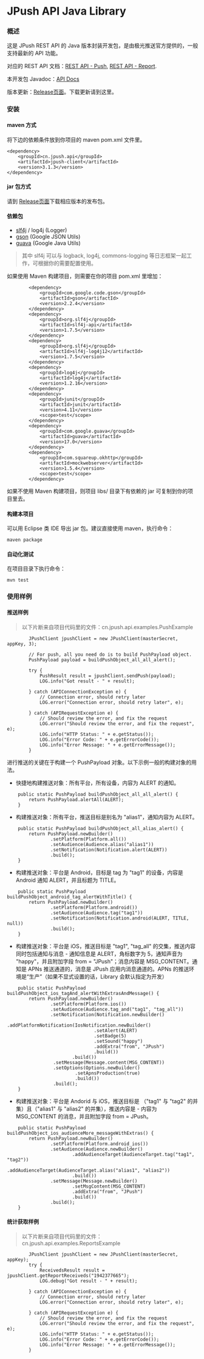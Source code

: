 <h1>JPush API Java Library</h1>

### 概述

这是 JPush REST API 的 Java 版本封装开发包，是由极光推送官方提供的，一般支持最新的 API 功能。

对应的 REST API 文档：[REST API - Push](../rest_api_v3_push/), [REST API - Report](../rest_api_v3_report/). 

本开发包 Javadoc：[API Docs](http://jpush.github.io/jpush-api-java-client/apidocs/)

版本更新：[Release页面](../../resources/#sdk_1)。下载更新请到这里。


### 安装

#### maven 方式

将下边的依赖条件放到你项目的 maven pom.xml 文件里。

```
<dependency>
    <groupId>cn.jpush.api</groupId>
    <artifactId>jpush-client</artifactId>
    <version>3.1.3</version>
</dependency>
```
#### jar 包方式

请到 [Release页面](https://github.com/jpush/jpush-api-java-client/releases)下载相应版本的发布包。

#### 依赖包
* [slf4j](http://www.slf4j.org/) / log4j (Logger)
* [gson](https://code.google.com/p/google-gson/) (Google JSON Utils)
* [guava](https://code.google.com/p/guava-libraries/) (Google Java Utils)

> 其中 slf4j 可以与 logback, log4j, commons-logging 等日志框架一起工作，可根据你的需要配置使用。

如果使用 Maven 构建项目，则需要在你的项目 pom.xml 里增加：

```
		<dependency>
			<groupId>com.google.code.gson</groupId>
			<artifactId>gson</artifactId>
			<version>2.2.4</version>
		</dependency>
		<dependency>
			<groupId>org.slf4j</groupId>
			<artifactId>slf4j-api</artifactId>
			<version>1.7.5</version>
		</dependency>
		<dependency>
			<groupId>org.slf4j</groupId>
			<artifactId>slf4j-log4j12</artifactId>
			<version>1.7.5</version>
		</dependency>
		<dependency>
			<groupId>log4j</groupId>
			<artifactId>log4j</artifactId>
			<version>1.2.16</version>
		</dependency>
		<dependency>
			<groupId>junit</groupId>
			<artifactId>junit</artifactId>
			<version>4.11</version>
			<scope>test</scope>
		</dependency>
		<dependency>
			<groupId>com.google.guava</groupId>
			<artifactId>guava</artifactId>
			<version>17.0</version>
		</dependency>
		<dependency>
			<groupId>com.squareup.okhttp</groupId>
			<artifactId>mockwebserver</artifactId>
			<version>1.5.4</version>
			<scope>test</scope>
		</dependency>

```

如果不使用 Maven 构建项目，则项目 libs/ 目录下有依赖的 jar 可复制到你的项目里去。

#### 构建本项目

可以用 Eclipse 类 IDE 导出 jar 包。建议直接使用 maven，执行命令：

	maven package

#### 自动化测试

在项目目录下执行命令：

	mvn test

### 使用样例

#### 推送样例

> 以下片断来自项目代码里的文件：cn.jpush.api.examples.PushExample

```
        JPushClient jpushClient = new JPushClient(masterSecret, appKey, 3);
        
        // For push, all you need do is to build PushPayload object.
        PushPayload payload = buildPushObject_all_all_alert();
        
        try {
            PushResult result = jpushClient.sendPush(payload);
            LOG.info("Got result - " + result);
            
        } catch (APIConnectionException e) {
            // Connection error, should retry later
            LOG.error("Connection error, should retry later", e);
            
        } catch (APIRequestException e) {
            // Should review the error, and fix the request
            LOG.error("Should review the error, and fix the request", e);
            LOG.info("HTTP Status: " + e.getStatus());
            LOG.info("Error Code: " + e.getErrorCode());
            LOG.info("Error Message: " + e.getErrorMessage());
        }

```

进行推送的关键在于构建一个 PushPayload 对象。以下示例一般的构建对象的用法。

* 快捷地构建推送对象：所有平台，所有设备，内容为 ALERT 的通知。

```
	public static PushPayload buildPushObject_all_all_alert() {
	    return PushPayload.alertAll(ALERT);
	}
```

* 构建推送对象：所有平台，推送目标是别名为 "alias1"，通知内容为 ALERT。

```
    public static PushPayload buildPushObject_all_alias_alert() {
        return PushPayload.newBuilder()
                .setPlatform(Platform.all())
                .setAudience(Audience.alias("alias1"))
                .setNotification(Notification.alert(ALERT))
                .build();
    }
```

* 构建推送对象：平台是 Android，目标是 tag 为 "tag1" 的设备，内容是 Android 通知 ALERT，并且标题为 TITLE。

```
    public static PushPayload buildPushObject_android_tag_alertWithTitle() {
        return PushPayload.newBuilder()
                .setPlatform(Platform.android())
                .setAudience(Audience.tag("tag1"))
                .setNotification(Notification.android(ALERT, TITLE, null))
                .build();
    }
```

* 构建推送对象：平台是 iOS，推送目标是 "tag1", "tag_all" 的交集，推送内容同时包括通知与消息 - 通知信息是 ALERT，角标数字为 5，通知声音为 "happy"，并且附加字段 from = "JPush"；消息内容是 MSG_CONTENT。通知是 APNs 推送通道的，消息是 JPush 应用内消息通道的。APNs 的推送环境是“生产”（如果不显式设置的话，Library 会默认指定为开发）

```
    public static PushPayload buildPushObject_ios_tagAnd_alertWithExtrasAndMessage() {
        return PushPayload.newBuilder()
                .setPlatform(Platform.ios())
                .setAudience(Audience.tag_and("tag1", "tag_all"))
                .setNotification(Notification.newBuilder()
                        .addPlatformNotification(IosNotification.newBuilder()
                                .setAlert(ALERT)
                                .setBadge(5)
                                .setSound("happy")
                                .addExtra("from", "JPush")
                                .build())
                        .build())
                 .setMessage(Message.content(MSG_CONTENT))
                 .setOptions(Options.newBuilder()
                         .setApnsProduction(true)
                         .build())
                 .build();
    }
```

* 构建推送对象：平台是 Andorid 与 iOS，推送目标是 （"tag1" 与 "tag2" 的并集）且（"alias1" 与 "alias2" 的并集），推送内容是 - 内容为 MSG_CONTENT 的消息，并且附加字段 from = JPush。

```
    public static PushPayload buildPushObject_ios_audienceMore_messageWithExtras() {
        return PushPayload.newBuilder()
                .setPlatform(Platform.android_ios())
                .setAudience(Audience.newBuilder()
                        .addAudienceTarget(AudienceTarget.tag("tag1", "tag2"))
                        .addAudienceTarget(AudienceTarget.alias("alias1", "alias2"))
                        .build())
                .setMessage(Message.newBuilder()
                        .setMsgContent(MSG_CONTENT)
                        .addExtra("from", "JPush")
                        .build())
                .build();
    }
```

#### 统计获取样例

> 以下片断来自项目代码里的文件：cn.jpush.api.examples.ReportsExample

```
        JPushClient jpushClient = new JPushClient(masterSecret, appKey);
		try {
            ReceivedsResult result = jpushClient.getReportReceiveds("1942377665");
            LOG.debug("Got result - " + result);
            
        } catch (APIConnectionException e) {
            // Connection error, should retry later
            LOG.error("Connection error, should retry later", e);
            
        } catch (APIRequestException e) {
            // Should review the error, and fix the request
            LOG.error("Should review the error, and fix the request", e);
            LOG.info("HTTP Status: " + e.getStatus());
            LOG.info("Error Code: " + e.getErrorCode());
            LOG.info("Error Message: " + e.getErrorMessage());
        }
```
